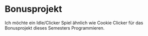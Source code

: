 # Bonusprojekt

Ich möchte ein Idle/Clicker Spiel ähnlich wie Cookie Clicker für das Bonusprojekt dieses Semesters Programmieren.
